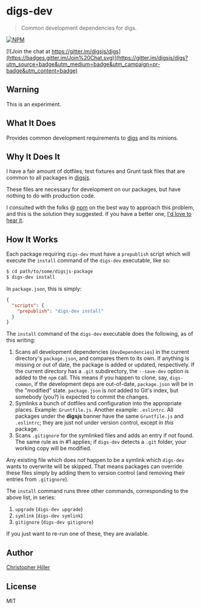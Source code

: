 # digs-dev

> Common development dependencies for digs.

[![NPM](https://nodei.co/npm/digs-dev.png?compact=true)](https://www.npmjs.com/package/digs-dev)

[![Join the chat at https://gitter.im/digsjs/digs](https://badges.gitter.im/Join%20Chat.svg)](https://gitter.im/digsjs/digs?utm_source=badge&utm_medium=badge&utm_campaign=pr-badge&utm_content=badge)

## Warning

This is an experiment.    

## What It Does

Provides common development requirements to [digs](https://www.npmjs.com/package/digs) and its minions.

## Why It Does It

I have a fair amount of dotfiles, test fixtures and Grunt task files that are common to all packages in [digsjs](https://github.com/digsjs).

These files are necessary for development on our packages, but have nothing to do with production code.

I consulted with the folks @ [npm](https://www.npmjs.com/package/npm) on the best way to approach this problem, and this is the solution they suggested.  If you have a better one, [I'd love to hear it](https://github.com/digsjs/digs-dev/issues).

## How It Works

Each package requiring `digs-dev` must have a `prepublish` script which will execute the `install` command of the `digs-dev` executable, like so:

```sh
$ cd path/to/some/digsjs-package
$ digs-dev install
```

In `package.json`, this is simply:

```json
{ 
  "scripts": {
    "prepublish": "digs-dev install"
  }
}
```

The `install` command of the `digs-dev` executable does the following, as of this writing:

1.  Scans all development dependencies (`devDependencies`) in the current directory's `package.json`, and compares them to its own.  If anything is missing or out of date, the package is added or updated, respectively.  If the current directory has a `.git` subdirectory, the `--save-dev` option is added to the `npm` call.  This means if you happen to clone, say, `digs-common`, if the development deps are out-of-date, `package.json` will be in the "modified" state.  `package.json` is *not* added to Git's index, but somebody (you?) is expected to commit the changes.  
2.  Symlinks a bunch of dotfiles and configuration into the appropriate places.  Example: `Gruntfile.js`.  Another example: `.eslintrc`.  All packages under the **digsjs** banner have the same `Gruntfile.js` and `.eslintrc`; they are just not under version control, except in *this* package.
3.  Scans `.gitignore` for the symlinked files and adds an entry if not found.  The same rule as in #1 applies; if `digs-dev` detects a `.git` folder, your working copy will be modified.

Any existing file which does *not* happen to be a symlink which `digs-dev` wants to overwrite will be skipped.  That means packages can override these files simply by adding them to version control (and removing their entries from `.gitignore`).

The `install` command runs three other commands, corresponding to the above list, in series:

1.  `upgrade` (`digs-dev upgrade`)
2.  `symlink` (`digs-dev symlink`)
3.  `gitignore` (`digs-dev gitignore`)

If you just want to re-run one of these, they are available.

## Author

[Christopher Hiller](https://boneskull.com)

## License

MIT

